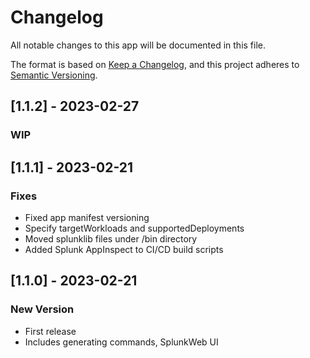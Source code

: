 # Changelog

All notable changes to this app will be documented in this file.

The format is based on [Keep a Changelog](https://keepachangelog.com/en/1.0.0/),
and this project adheres to [Semantic Versioning](https://semver.org/spec/v2.0.0.html).

## [1.1.2] - 2023-02-27
### WIP

## [1.1.1] - 2023-02-21
### Fixes
- Fixed app manifest versioning
- Specify targetWorkloads and supportedDeployments
- Moved splunklib files under /bin directory
- Added Splunk AppInspect to CI/CD build scripts


## [1.1.0] - 2023-02-21
### New Version
- First release
- Includes generating commands, SplunkWeb UI